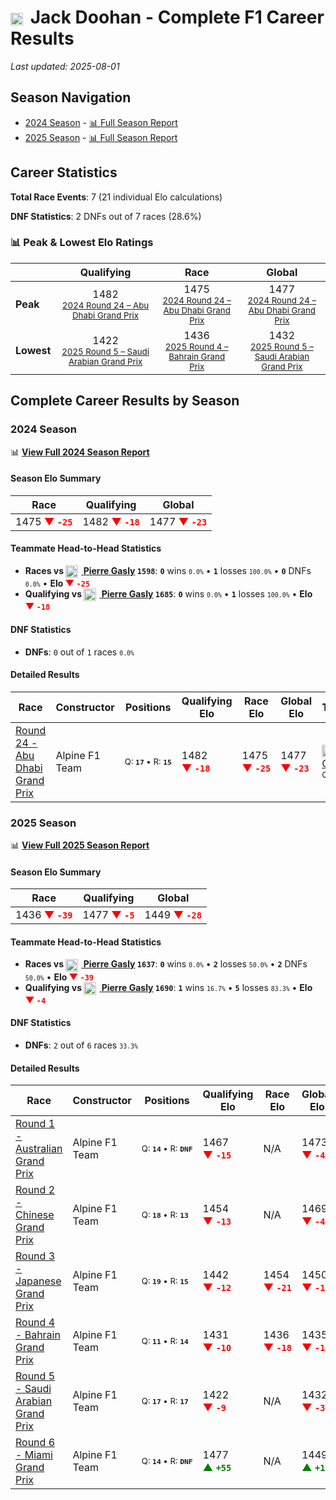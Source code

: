 # <img src="https://upload.wikimedia.org/wikipedia/commons/8/88/Flag_of_Australia_%28converted%29.svg" alt="Australia" width="20" height="auto" style="vertical-align: middle; margin-right: 5px;" onerror="this.outerHTML='🇦🇺'; this.style.marginRight='5px';"/> Jack Doohan - Complete F1 Career Results

*Last updated: 2025-08-01*

## Season Navigation

- [2024 Season](#2024-season) - [📊 Full Season Report](../seasons/2024-season-report)
- [2025 Season](#2025-season) - [📊 Full Season Report](../seasons/2025-season-report)

## Career Statistics

**Total Race Events**: 7 (21 individual Elo calculations)

**DNF Statistics**: 2 DNFs out of 7 races (28.6%)

### 📊 Peak & Lowest Elo Ratings

| &nbsp; | Qualifying | Race | Global |
|-------|------------|------|--------|
| **Peak** | <center> 1482 <br/><small> [2024 Round 24 – Abu Dhabi Grand Prix](../seasons/2024-season-report#round-24-abu-dhabi-grand-prix) </small></center> | <center> 1475 <br/><small> [2024 Round 24 – Abu Dhabi Grand Prix](../seasons/2024-season-report#round-24-abu-dhabi-grand-prix) </small></center> | <center> 1477  <br/><small> [2024 Round 24 – Abu Dhabi Grand Prix](../seasons/2024-season-report#round-24-abu-dhabi-grand-prix) </small></center> |
| **Lowest** | <center> 1422 <br/><small> [2025 Round 5 – Saudi Arabian Grand Prix](../seasons/2025-season-report#round-5-saudi-arabian-grand-prix) </small></center> | <center> 1436 <br/><small> [2025 Round 4 – Bahrain Grand Prix](../seasons/2025-season-report#round-4-bahrain-grand-prix) </small></center> | <center> 1432 <br/><small> [2025 Round 5 – Saudi Arabian Grand Prix](../seasons/2025-season-report#round-5-saudi-arabian-grand-prix) </small></center> |


## Complete Career Results by Season

### 2024 Season

📊 **[View Full 2024 Season Report](../seasons/2024-season-report)**

#### Season Elo Summary

| Race | Qualifying | Global |
|------|------------|--------|
| 1475 **<span style="color: red;">▼&nbsp;`-25`</span>** | 1482 **<span style="color: red;">▼&nbsp;`-18`</span>** | 1477 **<span style="color: red;">▼&nbsp;`-23`</span>** |

#### Teammate Head-to-Head Statistics

- **Races vs [<img src="https://upload.wikimedia.org/wikipedia/commons/c/c3/Flag_of_France.svg" alt="France" width="20" height="auto" style="vertical-align: middle; margin-right: 5px;" onerror="this.outerHTML='🇫🇷'; this.style.marginRight='5px';"/> Pierre Gasly](pierre-gasly) `1598`**: **`0`** wins <small>`0.0%`</small> • **`1`** losses <small>`100.0%`</small> • **`0`** DNFs <small>`0.0%`</small> • **Elo <span style="color: red;">▼&nbsp;`-25`</span>**
- **Qualifying vs [<img src="https://upload.wikimedia.org/wikipedia/commons/c/c3/Flag_of_France.svg" alt="France" width="20" height="auto" style="vertical-align: middle; margin-right: 5px;" onerror="this.outerHTML='🇫🇷'; this.style.marginRight='5px';"/> Pierre Gasly](pierre-gasly) `1685`**: **`0`** wins <small>`0.0%`</small> • **`1`** losses <small>`100.0%`</small> • **Elo <span style="color: red;">▼&nbsp;`-18`</span>**

#### DNF Statistics

- **DNFs**: `0` out of `1` races <small>`0.0%`</small>

#### Detailed Results

| Race | Constructor | Positions | Qualifying Elo | Race Elo | Global Elo | Teammate |
|------|-------------|-----------|----------------|----------|------------|----------|
| [Round 24 - Abu Dhabi Grand Prix](../seasons/2024-season-report#round-24-abu-dhabi-grand-prix) | Alpine F1 Team | <small>Q:&nbsp;**`17`**&nbsp;•&nbsp;R:&nbsp;**`15`**</small> | 1482 **<span style="color: red;">▼&nbsp;`-18`</span>** | 1475 **<span style="color: red;">▼&nbsp;`-25`</span>** | 1477 **<span style="color: red;">▼&nbsp;`-23`</span>** | [<img src="https://upload.wikimedia.org/wikipedia/commons/c/c3/Flag_of_France.svg" alt="France" width="20" height="auto" style="vertical-align: middle; margin-right: 5px;" onerror="this.outerHTML='🇫🇷'; this.style.marginRight='5px';"/> Pierre Gasly](pierre-gasly)<br/><small>Q:&nbsp;**`5`**&nbsp;•&nbsp;R:&nbsp;**`7`**</small> |

### 2025 Season

📊 **[View Full 2025 Season Report](../seasons/2025-season-report)**

#### Season Elo Summary

| Race | Qualifying | Global |
|------|------------|--------|
| 1436 **<span style="color: red;">▼&nbsp;`-39`</span>** | 1477 **<span style="color: red;">▼&nbsp;`-5`</span>** | 1449 **<span style="color: red;">▼&nbsp;`-28`</span>** |

#### Teammate Head-to-Head Statistics

- **Races vs [<img src="https://upload.wikimedia.org/wikipedia/commons/c/c3/Flag_of_France.svg" alt="France" width="20" height="auto" style="vertical-align: middle; margin-right: 5px;" onerror="this.outerHTML='🇫🇷'; this.style.marginRight='5px';"/> Pierre Gasly](pierre-gasly) `1637`**: **`0`** wins <small>`0.0%`</small> • **`2`** losses <small>`50.0%`</small> • **`2`** DNFs <small>`50.0%`</small> • **Elo <span style="color: red;">▼&nbsp;`-39`</span>**
- **Qualifying vs [<img src="https://upload.wikimedia.org/wikipedia/commons/c/c3/Flag_of_France.svg" alt="France" width="20" height="auto" style="vertical-align: middle; margin-right: 5px;" onerror="this.outerHTML='🇫🇷'; this.style.marginRight='5px';"/> Pierre Gasly](pierre-gasly) `1690`**: **`1`** wins <small>`16.7%`</small> • **`5`** losses <small>`83.3%`</small> • **Elo <span style="color: red;">▼&nbsp;`-4`</span>**

#### DNF Statistics

- **DNFs**: `2` out of `6` races <small>`33.3%`</small>

#### Detailed Results

| Race | Constructor | Positions | Qualifying Elo | Race Elo | Global Elo | Teammate |
|------|-------------|-----------|----------------|----------|------------|----------|
| [Round 1 - Australian Grand Prix](../seasons/2025-season-report#round-1-australian-grand-prix) | Alpine F1 Team | <small>Q:&nbsp;**`14`**&nbsp;•&nbsp;R:&nbsp;**`DNF`**</small> | 1467 **<span style="color: red;">▼&nbsp;`-15`</span>** | N/A | 1473 **<span style="color: red;">▼&nbsp;`-4`</span>** | [<img src="https://upload.wikimedia.org/wikipedia/commons/c/c3/Flag_of_France.svg" alt="France" width="20" height="auto" style="vertical-align: middle; margin-right: 5px;" onerror="this.outerHTML='🇫🇷'; this.style.marginRight='5px';"/> Pierre Gasly](pierre-gasly)<br/><small>Q:&nbsp;**`9`**&nbsp;•&nbsp;R:&nbsp;**`11`**</small> |
| [Round 2 - Chinese Grand Prix](../seasons/2025-season-report#round-2-chinese-grand-prix) | Alpine F1 Team | <small>Q:&nbsp;**`18`**&nbsp;•&nbsp;R:&nbsp;**`13`**</small> | 1454 **<span style="color: red;">▼&nbsp;`-13`</span>** | N/A | 1469 **<span style="color: red;">▼&nbsp;`-4`</span>** | [<img src="https://upload.wikimedia.org/wikipedia/commons/c/c3/Flag_of_France.svg" alt="France" width="20" height="auto" style="vertical-align: middle; margin-right: 5px;" onerror="this.outerHTML='🇫🇷'; this.style.marginRight='5px';"/> Pierre Gasly](pierre-gasly)<br/><small>Q:&nbsp;**`16`**&nbsp;•&nbsp;R:&nbsp;**`DNF`**</small> |
| [Round 3 - Japanese Grand Prix](../seasons/2025-season-report#round-3-japanese-grand-prix) | Alpine F1 Team | <small>Q:&nbsp;**`19`**&nbsp;•&nbsp;R:&nbsp;**`15`**</small> | 1442 **<span style="color: red;">▼&nbsp;`-12`</span>** | 1454 **<span style="color: red;">▼&nbsp;`-21`</span>** | 1450 **<span style="color: red;">▼&nbsp;`-18`</span>** | [<img src="https://upload.wikimedia.org/wikipedia/commons/c/c3/Flag_of_France.svg" alt="France" width="20" height="auto" style="vertical-align: middle; margin-right: 5px;" onerror="this.outerHTML='🇫🇷'; this.style.marginRight='5px';"/> Pierre Gasly](pierre-gasly)<br/><small>Q:&nbsp;**`11`**&nbsp;•&nbsp;R:&nbsp;**`13`**</small> |
| [Round 4 - Bahrain Grand Prix](../seasons/2025-season-report#round-4-bahrain-grand-prix) | Alpine F1 Team | <small>Q:&nbsp;**`11`**&nbsp;•&nbsp;R:&nbsp;**`14`**</small> | 1431 **<span style="color: red;">▼&nbsp;`-10`</span>** | 1436 **<span style="color: red;">▼&nbsp;`-18`</span>** | 1435 **<span style="color: red;">▼&nbsp;`-16`</span>** | [<img src="https://upload.wikimedia.org/wikipedia/commons/c/c3/Flag_of_France.svg" alt="France" width="20" height="auto" style="vertical-align: middle; margin-right: 5px;" onerror="this.outerHTML='🇫🇷'; this.style.marginRight='5px';"/> Pierre Gasly](pierre-gasly)<br/><small>Q:&nbsp;**`4`**&nbsp;•&nbsp;R:&nbsp;**`7`**</small> |
| [Round 5 - Saudi Arabian Grand Prix](../seasons/2025-season-report#round-5-saudi-arabian-grand-prix) | Alpine F1 Team | <small>Q:&nbsp;**`17`**&nbsp;•&nbsp;R:&nbsp;**`17`**</small> | 1422 **<span style="color: red;">▼&nbsp;`-9`</span>** | N/A | 1432 **<span style="color: red;">▼&nbsp;`-3`</span>** | [<img src="https://upload.wikimedia.org/wikipedia/commons/c/c3/Flag_of_France.svg" alt="France" width="20" height="auto" style="vertical-align: middle; margin-right: 5px;" onerror="this.outerHTML='🇫🇷'; this.style.marginRight='5px';"/> Pierre Gasly](pierre-gasly)<br/><small>Q:&nbsp;**`9`**&nbsp;•&nbsp;R:&nbsp;**`DNF`**</small> |
| [Round 6 - Miami Grand Prix](../seasons/2025-season-report#round-6-miami-grand-prix) | Alpine F1 Team | <small>Q:&nbsp;**`14`**&nbsp;•&nbsp;R:&nbsp;**`DNF`**</small> | 1477 **<span style="color: green;">▲&nbsp;`+55`</span>** | N/A | 1449 **<span style="color: green;">▲&nbsp;`+17`</span>** | [<img src="https://upload.wikimedia.org/wikipedia/commons/c/c3/Flag_of_France.svg" alt="France" width="20" height="auto" style="vertical-align: middle; margin-right: 5px;" onerror="this.outerHTML='🇫🇷'; this.style.marginRight='5px';"/> Pierre Gasly](pierre-gasly)<br/><small>Q:&nbsp;**`20`**&nbsp;•&nbsp;R:&nbsp;**`13`**</small> |

